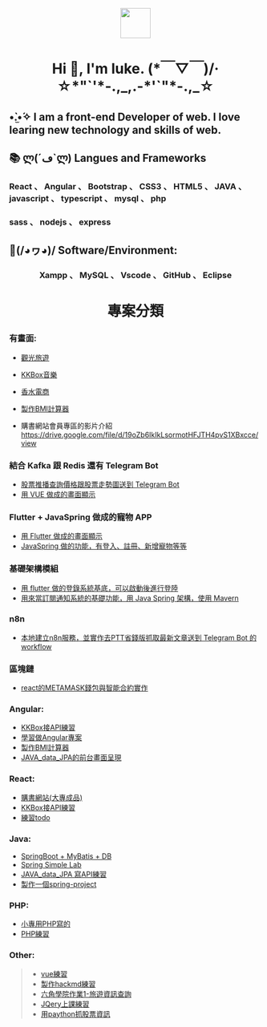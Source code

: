 <p align="center"><img src="https://raw.githubusercontent.com/coderjojo/coderjojo/master/img/github.gif" width="60" height="60" /></p>
<h1 align="center"> Hi 👋, I'm luke.  (*￣▽￣)/‧☆*"`'*-.,_,.-*'`"*-.,_☆</h1>
<h2> •̀.̫•́✧  I am a front-end Developer of web. I love learing new technology and skills of web. </h2>
<h2>📚 ლ(´ڡ`ლ)  Langues and Frameworks</h2> 
<h3 margin="50px 0">React 、 Angular 、 Bootstrap 、 CSS3 、 HTML5 、 JAVA 、 javascript 、 typescript 、 mysql 、 php </h3>
<h3 margin="50px 0">sass 、 nodejs 、  express </h3>
</n>
<h2>🔧(/◕ヮ◕)/  Software/Environment:</h2>
<h3 align="center"> Xampp 、 MySQL 、 Vscode 、 GitHub 、 Eclipse </h3>

<h1 align="center"> 專案分類 

### 有畫面:
* <a href="https://dragonleolin.github.io/TravelWeb_Angular/home/"> 觀光旅遊 </a>
* <a href="https://dragonleolin.github.io/KKBox_Angular/"> KKBox音樂 </a>
* <a href="https://dragonleolin.github.io/Hex-webLayoutTraining-week4/"> 香水電商 </a>
* <a href="https://dragonleolin.github.io/Angular-BMICalculator/"> 製作BMI計算器 </a>

* 購書網站會員專區的影片介紹 https://drive.google.com/file/d/19oZb6IkIkLsormotHFJTH4pvS1XBxcce/view

### 結合 Kafka 跟 Redis 還有 Telegram Bot
* <a href="https://github.com/dragonleolin/JavaSpring"> 股票推播查詢價格跟股票走勢圖送到 Telegram Bot </a>
* <a href="https://github.com/dragonleolin/Vue_StockApp"> 用 VUE 做成的畫面顯示 </a>

### Flutter + JavaSpring 做成的寵物 APP
* <a href="https://github.com/dragonleolin/PetApp_Flutter"> 用 Flutter 做成的畫面顯示 </a>
* <a href="https://github.com/dragonleolin/PetApp_JavaSpring"> JavaSpring 做的功能，有登入、註冊、新增寵物等等 </a>

### 基礎架構模組
* <a href="https://github.com/dragonleolin/LoginSystem_flutter"> 用 flutter 做的登錄系統基底，可以啟動後進行登陸 </a>
* <a href="https://github.com/dragonleolin/SubNotifySystem"> 用來當訂閱通知系統的基礎功能，用 Java Spring 架構，使用 Mavern </a>

### n8n
* <a href="https://github.com/dragonleolin/AutomationNotifications"> 本地建立n8n服務，並實作去PTT省錢版抓取最新文章送到 Telegram Bot 的 workflow </a>

### 區塊鏈
* <a href="https://github.com/dragonleolin/react_demo"> react的METAMASK錢包與智能合約實作 </a>

### Angular:
* <a href="https://dragonleolin.github.io/KKBox_Angular/"> KKBox接API練習 </a>
* <a href="https://dragonleolin.github.io/AngularProject/"> 學習做Angular專案 </a>
* <a href="https://dragonleolin.github.io/Angular-BMICalculator/"> 製作BMI計算器 </a>
* <a href="https://github.com/dragonleolin/Web_Angular/"> JAVA_data_JPA的前台畫面呈現 </a>

### React:
* <a href="https://github.com/dragonleolin/pbook"> 購書網站(大專成品) </a>
* <a href="https://github.com/dragonleolin/testKKBox"> KKBox接API練習 </a>
* <a href="https://github.com/dragonleolin/React_todoApp"> 練習todo </a>

### Java:
* <a href="https://github.com/dragonleolin/SpringBoot-MyBatis"> SpringBoot + MyBatis + DB </a>
* <a href="https://github.com/dragonleolin/java_JPA_H2DB"> Spring Simple Lab </a>
* <a href="https://github.com/dragonleolin/JAVA_data_JPA"> JAVA_data_JPA 寫API練習 </a>
* <a href="https://github.com/dragonleolin/spring-project"> 製作一個spring-project </a>

### PHP:
* <a href="https://github.com/dragonleolin/books"> 小專用PHP寫的 </a>
* <a href="https://github.com/dragonleolin/MyPHP"> PHP練習 </a>

### Other:
> * <a href="https://github.com/dragonleolin/vue_vuex_exercise"> vue練習 </a>
> * <a href="https://github.com/dragonleolin/hackmd-io-myNote"> 製作hackmd練習 </a>
> * <a href="https://github.com/dragonleolin/travelInformation"> 六角學院作業1-旅遊資訊查詢 </a>
> * <a href="https://github.com/dragonleolin/JQery"> JQery上課練習 </a>
> * <a href="https://github.com/dragonleolin/python"> 用paython抓股票資訊 </a>
